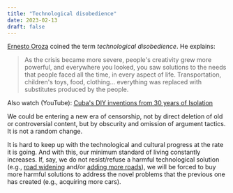 ```yaml
---
title: "Technological disobedience"
date: 2023-02-13
draft: false
---
```


[Ernesto Oroza](https://www.ernestooroza.com/) coined the term
*technological disobedience*. He explains:

> As the crisis became more severe,
> people's creativity grew more powerful,
> and everywhere you looked,
> you saw solutions to the needs that people faced all the time,
> in every aspect of life.
> Transportation, children's toys, food, clothing…
> everything was replaced with substitutes produced by the people.

Also watch (YouTube): [Cuba's DIY inventions from 30 years of Isolation](https://www.youtube.com/watch?v=v-XS4aueDUg)

We could be entering a new era of censorship,
not by direct deletion of old or controversial content,
but by obscurity and omission of argument tactics.
It is not a random change.

It is hard to keep up with the technological and cultural progress at
the rate it is going. And with this, our minimum standard of living
constantly increases. If, say, we do not resist/refuse a harmful
technological solution (e.g., [road widening](https://old.reddit.com/r/fuckcars/comments/165gq3b/empirical_evidencestudies_showing_road_widening/jye23fm/)
and/or
[adding more roads](https://politics.stackexchange.com/questions/15907/do-more-roads-lead-to-fewer-traffic-jams)),
we will be forced to buy
more harmful solutions to address the novel problems
that the previous one has created (e.g., acquiring more cars).
